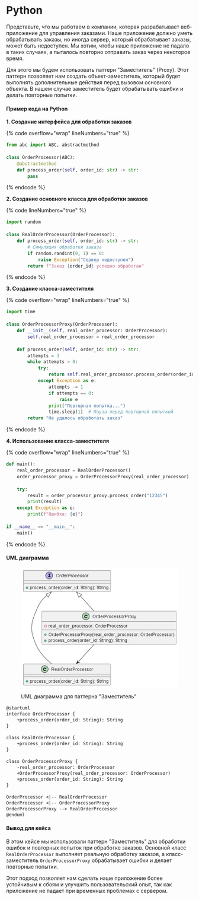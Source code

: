 # Python

Представьте, что мы работаем в компании, которая разрабатывает веб-приложение для управления заказами. Наше приложение должно уметь обрабатывать заказы, но иногда сервер, который обрабатывает заказы, может быть недоступен. Мы хотим, чтобы наше приложение не падало в таких случаях, а пыталось повторно отправить заказ через некоторое время.

Для этого мы будем использовать паттерн "Заместитель" (Proxy). Этот паттерн позволяет нам создать объект-заместитель, который будет выполнять дополнительные действия перед вызовом основного объекта. В нашем случае заместитель будет обрабатывать ошибки и делать повторные попытки.

#### Пример кода на Python

**1. Создание интерфейса для обработки заказов**

{% code overflow="wrap" lineNumbers="true" %}
```python
from abc import ABC, abstractmethod

class OrderProcessor(ABC):
    @abstractmethod
    def process_order(self, order_id: str) -> str:
        pass
```
{% endcode %}

**2. Создание основного класса для обработки заказов**

{% code lineNumbers="true" %}
```python
import random

class RealOrderProcessor(OrderProcessor):
    def process_order(self, order_id: str) -> str:
        # Симуляция обработки заказа
        if random.randint(0, 1) == 0:
            raise Exception("Сервер недоступен")
        return f"Заказ {order_id} успешно обработан"
```
{% endcode %}

**3. Создание класса-заместителя**

{% code overflow="wrap" lineNumbers="true" %}
```python
import time

class OrderProcessorProxy(OrderProcessor):
    def __init__(self, real_order_processor: OrderProcessor):
        self.real_order_processor = real_order_processor

    def process_order(self, order_id: str) -> str:
        attempts = 3
        while attempts > 0:
            try:
                return self.real_order_processor.process_order(order_id)
            except Exception as e:
                attempts -= 1
                if attempts == 0:
                    raise e
                print("Повторная попытка...")
                time.sleep(1)  # Пауза перед повторной попыткой
        return "Не удалось обработать заказ"
```
{% endcode %}

**4. Использование класса-заместителя**

{% code overflow="wrap" lineNumbers="true" %}
```python
def main():
    real_order_processor = RealOrderProcessor()
    order_processor_proxy = OrderProcessorProxy(real_order_processor)

    try:
        result = order_processor_proxy.process_order("12345")
        print(result)
    except Exception as e:
        print(f"Ошибка: {e}")

if __name__ == "__main__":
    main()
```
{% endcode %}

#### UML диаграмма

<figure><img src="../../../../../.gitbook/assets/image (1) (1) (1) (1) (1) (1).png" alt=""><figcaption><p>UML диаграмма для паттерна "Заместитель"</p></figcaption></figure>

```plantuml
@startuml
interface OrderProcessor {
    +process_order(order_id: String): String
}

class RealOrderProcessor {
    +process_order(order_id: String): String
}

class OrderProcessorProxy {
    -real_order_processor: OrderProcessor
    +OrderProcessorProxy(real_order_processor: OrderProcessor)
    +process_order(order_id: String): String
}

OrderProcessor <|-- RealOrderProcessor
OrderProcessor <|-- OrderProcessorProxy
OrderProcessorProxy --> RealOrderProcessor
@enduml
```

#### Вывод для кейса

В этом кейсе мы использовали паттерн "Заместитель" для обработки ошибок и повторных попыток при обработке заказов. Основной класс `RealOrderProcessor` выполняет реальную обработку заказов, а класс-заместитель `OrderProcessorProxy` обрабатывает ошибки и делает повторные попытки.

Этот подход позволяет нам сделать наше приложение более устойчивым к сбоям и улучшить пользовательский опыт, так как приложение не падает при временных проблемах с сервером.
